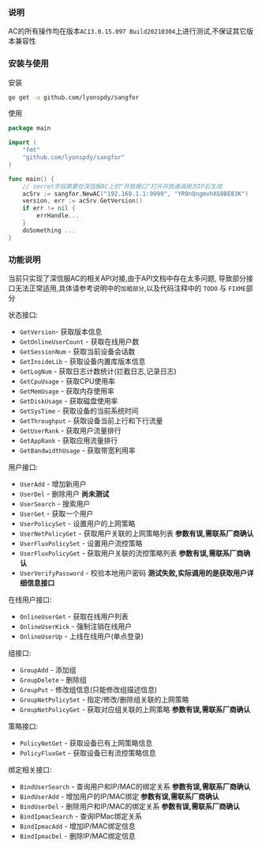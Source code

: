 ### 说明

AC的所有操作均在版本`AC13.0.15.097 Build20210304`上进行测试,不保证其它版本兼容性

### 安装与使用

安装

```bash
go get -u github.com/lyonspdy/sangfor
```

使用

```go
package main

import (
	"fmt"
	"github.com/lyonspdy/sangfor"
)

func main() {
	// secret字段需要在深信服AC上的"开放接口"打开并放通调用方IP后生成
	acSrv := sangfor.NewAC("192.168.1.1:9999", "YR9nQngmvhX&9BE83K")
	version, err := acSrv.GetVersion()
	if err != nil {
		errHandle...
	}
	doSomething ...
}
```

### 功能说明

当前只实现了深信服AC的相关API对接,由于API文档中存在太多问题, 导致部分接口无法正常适用,具体请参考说明中的`加粗部分`,以及代码注释中的 `TODO` 与 `FIXME`部分

状态接口:

- `GetVersion`- 获取版本信息
- `GetOnlineUserCount` - 获取在线用户数
- `GetSessionNum` - 获取当前设备会话数
- `GetInsideLib` - 获取设备内置库版本信息
- `GetLogNum` - 获取日志计数统计(拦截日志,记录日志)
- `GetCpuUsage` - 获取CPU使用率
- `GetMemUsage` - 获取内存使用率
- `GetDiskUsage` - 获取磁盘使用率
- `GetSysTime` - 获取设备的当前系统时间
- `GetThroughput` - 获取设备当前上行和下行流量
- `GetUserRank` - 获取用户流量排行
- `GetAppRank` - 获取应用流量排行
- `GetBandwidthUsage` - 获取带宽利用率

用户接口:

- `UserAdd` - 增加新用户
- `UserDel` - 删除用户 **尚未测试**
- `UserSearch` - 搜索用户
- `UserGet` - 获取一个用户
- `UserPolicySet` - 设置用户的上网策略
- `UserNetPolicyGet` - 获取用户关联的上网策略列表 **参数有误,需联系厂商确认**
- `UserFluxPolicySet` - 设置用户流控策略
- `UserFluxPolicyGet` - 获取用户关联的流控策略列表 **参数有误,需联系厂商确认**
- `UserVerifyPassword` - 校验本地用户密码 **测试失败,实际调用的是获取用户详细信息接口**

在线用户接口:

- `OnlineUserGet` - 获取在线用户列表
- `OnlineUserKick` - 强制注销在线用户
- `OnlineUserUp` - 上线在线用户(单点登录)

组接口:

- `GroupAdd` - 添加组
- `GroupDelete` - 删除组
- `GroupPut` - 修改组信息(只能修改组描述信息)
- `GroupNetPolicySet` - 指定/修改/删除组关联的上网策略
- `GroupNetPolicyGet` - 获取对应组关联的上网策略 **参数有误,需联系厂商确认**

策略接口:

- `PolicyNetGet` - 获取设备已有上网策略信息
- `PolicyFluxGet` - 获取设备已有流控策略信息

绑定相关接口:

- `BindUserSearch` - 查询用户和IP/MAC的绑定关系 **参数有误,需联系厂商确认**
- `BindUserAdd` - 增加用户的IP/MAC绑定 **参数有误,需联系厂商确认**
- `BindUserDel` - 删除用户和IP/MAC的绑定关系 **参数有误,需联系厂商确认**
- `BindIpmacSearch` - 查询IPMac绑定关系
- `BindIpmacAdd` - 增加IP/MAC绑定信息
- `BindIpmacDel` - 删除IP/MAC绑定信息

